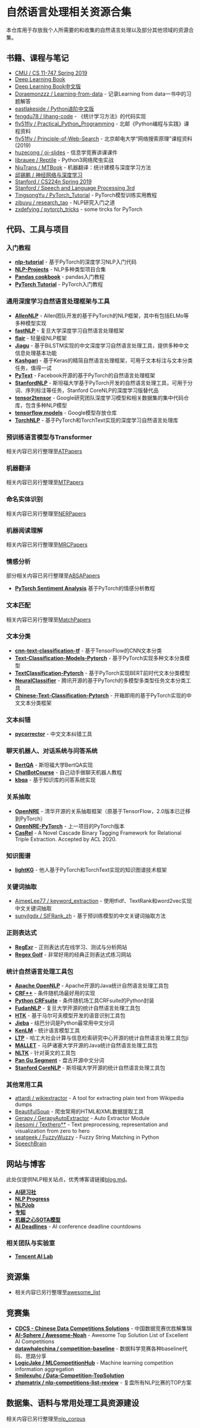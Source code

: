 # 自然语言处理相关资源合集
本仓库用于存放我个人所需要的和收集的自然语言处理以及部分其他领域的资源合集。

## 书籍、课程与笔记
- [CMU / CS 11-747 Spring 2019](http://phontron.com/class/nn4nlp2019/index.html)
- [Deep Learning Book](https://www.deeplearningbook.org)
- [Deep Learning Book中文版](https://github.com/exacity/deeplearningbook-chinese)
- [Doraemonzzz / Learning-from-data](https://github.com/Doraemonzzz/Learning-from-data) - 记录Learning from data一书中的习题解答
- [eastlakeside / Python进阶中文版](https://github.com/eastlakeside/interpy-zh)
- [fengdu78 / lihang-code](https://github.com/fengdu78/lihang-code) - 《统计学习方法》的代码实现
- [fly51fly / Practical_Python_Programming](https://github.com/fly51fly/Practical_Python_Programming) - 北邮《Python编程与实践》课程资料
- [fly51fly / Principle-of-Web-Search](https://github.com/fly51fly/Principle-of-Web-Search) - 北京邮电大学“网络搜索原理”课程资料(2019)
- [huzecong / oi-slides](https://github.com/huzecong/oi-slides) - 信息学竞赛讲课课件
- [librauee / Reptile](https://github.com/librauee/Reptile) - Python3网络爬虫实战
- [NiuTrans / MTBook](https://github.com/NiuTrans/MTBook) - 机器翻译：统计建模与深度学习方法
- [邱锡鹏 / 神经网络与深度学习](https://nndl.github.io)
- [Stanford / CS224n Spring 2019](http://web.stanford.edu/class/cs224n/)
- [Stanford / Speech and Language Processing 3rd](https://web.stanford.edu/~jurafsky/slp3/)
- [TingsongYu / PyTorch_Tutorial](https://github.com/TingsongYu/PyTorch_Tutorial) - PyTorch模型训练实用教程
- [zibuyu / research_tao](https://github.com/zibuyu/research_tao) - NLP研究入门之道
- [zxdefying / pytorch_tricks](https://github.com/zxdefying/pytorch_tricks) - some tircks for PyTorch

## 代码、工具与项目
### 入门教程
- [**nlp-tutorial**](https://github.com/lyeoni/nlp-tutorial) - 基于PyTorch的深度学习NLP入门代码
- [**NLP-Projects**](https://github.com/gaoisbest/NLP-Projects) - NLP多种类型项目合集
- [**Pandas cookbook**](https://github.com/jvns/pandas-cookbook) - pandas入门教程
- [**PyTorch Tutorial**](https://github.com/yunjey/pytorch-tutorial) - PyTorch入门教程

### 通用深度学习自然语言处理框架与工具
- [**AllenNLP**](https://allennlp.org) - Allen团队开发的基于PyTorch的NLP框架，其中有包括ELMo等多种模型实现
- [**fastNLP**](https://github.com/fastnlp/fastNLP) - 复旦大学深度学习自然语言处理框架
- [**flair**](https://github.com/zalandoresearch/flair) - 轻量级NLP框架
- [**Jiagu**](https://github.com/ownthink/Jiagu) - 基于BiLSTM实现的中文深度学习自然语言处理工具，提供多种中文信息处理基本功能
- [**Kashgari**](https://github.com/BrikerMan/Kashgari) - 基于Keras的精简自然语言处理框架，可用于文本标注与文本分类任务，值得一试
- [**PyText**](https://github.com/facebookresearch/pytext) - Facebook开源的基于PyTorch的自然语言处理框架
- [**StanfordNLP**](https://stanfordnlp.github.io/stanfordnlp/index.html) - 斯坦福大学基于PyTorch开发的自然语言处理工具，可用于分词、序列标注等任务，Stanford CoreNLP的深度学习版替代品
- [**tensor2tensor**](https://github.com/tensorflow/tensor2tensor) - Google研究团队深度学习模型和相关数据集的集中代码仓库，包含多种NLP模型
- [**tensorflow models**](https://github.com/tensorflow/models) - Google模型存放仓库
- [**TorchNLP**](https://github.com/kolloldas/torchnlp) - 基于PyTorch和TorchText实现的深度学习自然语言处理库

### 预训练语言模型与Transformer
相关内容已另行整理至[ATPapers](https://github.com/ZhengZixiang/ATPapers)

### 机器翻译
相关内容已另行整理至[MTPapers](https://github.com/ZhengZixiang/MTPapers)

### 命名实体识别
相关内容已另行整理至[NERPapers](https://github.com/ZhengZixiang/NERPapers)

### 机器阅读理解
相关内容已另行整理至[MRCPapers](https://github.com/ZhengZixiang/MRCPapers)

### 情感分析
部分相关内容已另行整理至[ABSAPapers](https://github.com/ZhengZixiang/ABSAPapers)
- [**PyTorch Sentiment Analysis**](https://github.com/bentrevett/pytorch-sentiment-analysis) 基于PyTorch的情感分析教程
 
### 文本匹配
相关内容已另行整理至[MatchPapers](https://github.com/ZhengZixiang/MatchPapers)

### 文本分类
- [**cnn-text-classification-tf**](https://github.com/dennybritz/cnn-text-classification-tf) - 基于TensorFlow的CNN文本分类
- [**Text-Classification-Models-Pytorch**](https://github.com/AnubhavGupta3377/Text-Classification-Models-Pytorch) - 基于PyTorch实现多种文本分类模型
- [**TextClassification-Pytorch**](https://github.com/songyingxin/TextClassification-Pytorch) - 基于PyTorch实现BERT前时代文本分类模型
- [**NeuralClassifier**](https://github.com/Tencent/NeuralNLP-NeuralClassifier) - 腾讯开源的基于PyTorch的多模型多类型任务文本分类工具
- [**Chinese-Text-Classification-Pytorch**](https://github.com/649453932/Chinese-Text-Classification-Pytorch) - 开箱即用的基于PyTorch实现的中文文本分类框架

### 文本纠错
- [**pycorrector**](https://github.com/shibing624/pycorrector) - 中文文本纠错工具

### 聊天机器人、对话系统与问答系统
- [**BertQA**](https://github.com/ankit-ai/BertQA-Attention-on-Steroids) - 斯坦福大学BertQA实现
- [**ChatBotCourse**](https://github.com/warmheartli/ChatBotCourse) - 自己动手做聊天机器人教程
- [**kbqa**](https://github.com/wavewangyue/kbqa) - 基于知识库的问答系统实现

### 关系抽取
- [**OpenNRE**](https://github.com/thunlp/OpenNRE) - 清华开源的关系抽取框架（原基于TensorFlow，2.0版本已迁移到PyTorch）
- [**OpenNRE-PyTorch**](https://github.com/ShulinCao/OpenNRE-PyTorch) - 上一项目的PyTorch版本
- [**CasRel**](https://github.com/weizhepei/CasRel) - A Novel Cascade Binary Tagging Framework for Relational Triple Extraction. Accepted by ACL 2020.

### 知识图谱
- [**lightKG**](https://github.com/smilelight/lightKG) - 他人基于PyTorch和TorchText实现的知识图谱技术框架

### 关键词抽取
- [AimeeLee77 / keyword_extraction](https://github.com/AimeeLee77/keyword_extraction) - 使用tfidf、TextRank和word2vec实现中文关键词抽取
- [sunyilgdx / SIFRank_zh](https://github.com/sunyilgdx/SIFRank_zh) - 基于预训练模型的中文关键词抽取方法

### 正则表达式
- [**RegExr**](https://regexr.com/) - 正则表达式在线学习、测试与分析网站
- [**Regex Golf**](https://alf.nu/RegexGolf#accesstoken=W0EXx2_lRAMoEeGUVQBx) - 非常好用的经典正则表达式练习网站

### 统计自然语言处理工具包
- [**Apache OpenNLP**](http://opennlp.apache.org/) - Apache开源的Java统计自然语言处理工具包
- [**CRF++**](https://taku910.github.io/crfpp/) - 条件随机场最好用的实现
- [**Python CRFsuite**](https://github.com/scrapinghub/python-crfsuite) - 条件随机场工具CRFsuite的Python封装
- [**FudanNLP**](https://github.com/FudanNLP/fnlp) - 复旦大学开源的统计自然语言处理工具包
- [**HTK**](http://htk.eng.cam.ac.uk) - 基于马尔可夫模型开发的语音识别工具包
- [**Jieba**](https://github.com/fxsjy/jieba) - 结巴分词是Python最常用中文分词
- [**KenLM**](https://kheafield.com/code/kenlm/) - 统计语言模型工具
- [**LTP**](https://ltp.readthedocs.io/zh_CN/latest/index.html) -  哈工大社会计算与信息检索研究中心开源的统计自然语言处理工具包ji
- [**MALLET**](http://mallet.cs.umass.edu) - 马萨诸塞大学开源的Java统计自然语言处理工具包
- [**NLTK**](http://www.nltk.org) - 针对英文的工具包
- [**Pan Gu Segment**](https://archive.codeplex.com/?p=pangusegment) - 盘古开源中文分词
- [**Stanford CoreNLP**](https://nlp.stanford.edu/software/) - 斯坦福大学开源的统计自然语言处理工具包

### 其他常用工具
- [attardi / wikiextractor](https://github.com/attardi/wikiextractor) - A tool for extracting plain text from Wikipedia dumps
- [BeautifulSoup](https://www.crummy.com/software/BeautifulSoup/bs4/doc.zh/) - 爬虫常用的HTML和XML数据提取工具
- [Gerapy / GerapyAutoExtractor](https://github.com/Gerapy/GerapyAutoExtractor) - Auto Extractor Module
- [jbesomi / Texthero**](https://github.com/jbesomi/texthero) - Text preprocessing, representation and visualization from zero to hero
- [seatgeek / FuzzyWuzzy](https://github.com/seatgeek/fuzzywuzzy) - Fuzzy String Matching in Python
- [SpeechBrain](https://speechbrain.github.io)

## 网站与博客
此处仅提供NLP相关站点，优秀博客请链接[blog.md](https://github.com/ZhengZixiang/nlp_resource/blob/master/blog.md)。
- [**AI研习社**](https://www.yanxishe.com)
- [**NLP Progress**](https://nlpprogress.com/)
- [**NLPJob**](http://www.nlpjob.com)
- [**专知**](https://www.zhuanzhi.ai)
- [**机器之心SOTA模型**](https://www.jiqizhixin.com/sota)
- [**AI Deadlines**](https://github.com/abhshkdz/ai-deadlines) - AI conference deadline countdowns
### 相关团队与实验室
- [**Tencent AI Lab**](https://ai.tencent.com/ailab/nlp/)

## 资源集
- 相关内容已另行整理至[awesome_list](https://github.com/ZhengZixiang/nlp_resource/blob/master/awesome_list.md)

## 竞赛集
- [**CDCS - Chinese Data Competitions Solutions**](https://github.com/geekinglcq/CDCS) - 中国数据竞赛优胜解集锦
- [**AI-Sphere / Awesome-Noah**](https://github.com/AI-Sphere/Awesome-Noah) - Awesome Top Solution List of Excellent AI Competitions
- [**datawhalechina / competition-baseline**](https://github.com/datawhalechina/competition-baseline) - 数据科学竞赛各种baseline代码、思路分享
- [**LogicJake / MLCompetitionHub**](https://github.com/LogicJake/MLCompetitionHub) - Machine learning competition information aggregation
- [**Smilexuhc / Data-Competition-TopSolution**](https://github.com/Smilexuhc/Data-Competition-TopSolution)
- [**zhpmatrix / nlp-competitions-list-review**](https://github.com/zhpmatrix/nlp-competitions-list-review) - 复盘所有NLP比赛的TOP方案

## 数据集、语料与常用处理工具资源建设
相关内容已另行整理至[nlp_corpus](https://github.com/ZhengZixiang/nlp_corpus)
